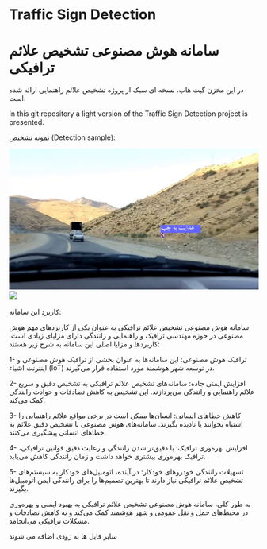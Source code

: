 # Traffic Sign Detection 

# سامانه هوش مصنوعی تشخیص علائم ترافیکی

در این مخزن گیت هاب، نسخه ای سبک از پروژه تشخیص علائم راهنمایی ارائه شده است.

In this git repository a light version of the Traffic Sign Detection project is presented.

نمونه تشخیص (Detection sample):


<img src='./files/prediciton.jpg'/>

<img src='./files/output.gif'/>


<br/>

کاربرد این سامانه:

سامانه هوش مصنوعی تشخیص علائم ترافیکی به عنوان یکی از کاربردهای مهم هوش مصنوعی در حوزه مهندسی ترافیک و راهنمایی و رانندگی دارای مزایای زیادی است. کاربردها و مزایا اصلی این سامانه به شرح زیر هستند:

1- ترافیک هوش مصنوعی: این سامانه‌ها به عنوان بخشی از ترافیک هوش مصنوعی و اینترنت اشیاء (IoT) در توسعه شهر هوشمند مورد استفاده قرار می‌گیرند.

2- افزایش ایمنی جاده: سامانه‌های تشخیص علائم ترافیکی به تشخیص دقیق و سریع علائم راهنمایی و رانندگی می‌پردازند. این تشخیص به کاهش تصادفات و حوادث رانندگی کمک می‌کند.

3- کاهش خطاهای انسانی: انسان‌ها ممکن است در برخی مواقع علائم راهنمایی را اشتباه بخوانند یا نادیده بگیرند. سامانه‌های هوش مصنوعی با تشخیص دقیق علائم به خطاهای انسانی پیشگیری می‌کنند.

4- افزایش بهره‌وری ترافیک: با دقیق‌تر شدن رانندگی و رعایت دقیق قوانین ترافیکی، ترافیک بهره‌وری بیشتری خواهد داشت و زمان رانندگی کاهش می‌یابد.

5- تسهیلات رانندگی خودروهای خودکار: در آینده، اتومبیل‌های خودکار به سیستم‌های تشخیص علائم ترافیکی نیاز دارند تا بهترین تصمیم‌ها را برای رانندگی ایمن اتومبیل‌ها بگیرند.

به طور کلی، سامانه هوش مصنوعی تشخیص علائم ترافیکی به بهبود ایمنی و بهره‌وری در محیط‌های حمل و نقل عمومی و شهر هوشمند کمک می‌کند و به کاهش تصادفات و مشکلات ترافیکی می‌انجامد.


سایر فایل ها به زودی اضافه می شوند



